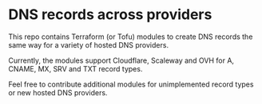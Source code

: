 # DNS records across providers

This repo contains Terraform (or Tofu) modules to create DNS records the same way for a variety of hosted DNS providers.

Currently, the modules support Cloudflare, Scaleway and OVH for A, CNAME, MX, SRV and TXT record types.

Feel free to contribute additional modules for unimplemented record types or new hosted DNS providers.
